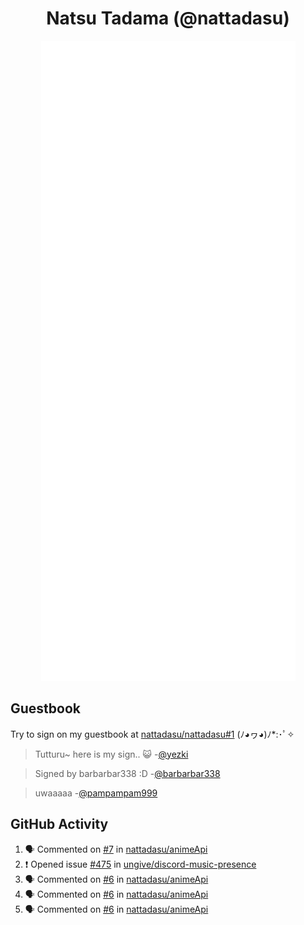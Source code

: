 <div align="center">

# Natsu Tadama (@nattadasu)

![Github Metrics](github-metrics.svg)
</div>

## Guestbook

Try to sign on my guestbook at [nattadasu/nattadasu#1](https://github.com/nattadasu/nattadasu/issues/1) (ﾉ◕ヮ◕)ﾉ\*:･ﾟ✧

<!--START:guestbook-->
> Tutturu~  here is my sign.. :smiley_cat: 
-[@yezki](https://github.com/yezki)

> Signed by barbarbar338 :D
-[@barbarbar338](https://github.com/barbarbar338)

> uwaaaaa
-[@pampampam999](https://github.com/pampampam999)
<!--END:guestbook-->

## GitHub Activity
<!--START_SECTION:activity-->
1. 🗣 Commented on [#7](https://github.com/nattadasu/animeApi/pull/7#issuecomment-3418741806) in [nattadasu/animeApi](https://github.com/nattadasu/animeApi)
2. ❗ Opened issue [#475](https://github.com/ungive/discord-music-presence/issues/475) in [ungive/discord-music-presence](https://github.com/ungive/discord-music-presence)
3. 🗣 Commented on [#6](https://github.com/nattadasu/animeApi/pull/6#issuecomment-3382587438) in [nattadasu/animeApi](https://github.com/nattadasu/animeApi)
4. 🗣 Commented on [#6](https://github.com/nattadasu/animeApi/pull/6#issuecomment-3382253168) in [nattadasu/animeApi](https://github.com/nattadasu/animeApi)
5. 🗣 Commented on [#6](https://github.com/nattadasu/animeApi/pull/6#issuecomment-3382227169) in [nattadasu/animeApi](https://github.com/nattadasu/animeApi)
<!--END_SECTION:activity-->
